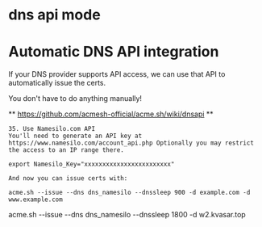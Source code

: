 # dns api mode

# Automatic DNS API integration

If your DNS provider supports API access, we can use that API to automatically issue the certs.  

You don't have to do anything manually!  


** https://github.com/acmesh-official/acme.sh/wiki/dnsapi **  

```
35. Use Namesilo.com API
You'll need to generate an API key at https://www.namesilo.com/account_api.php Optionally you may restrict the access to an IP range there.

export Namesilo_Key="xxxxxxxxxxxxxxxxxxxxxxxx"

And now you can issue certs with:

acme.sh --issue --dns dns_namesilo --dnssleep 900 -d example.com -d www.example.com
```


acme.sh --issue --dns dns_namesilo --dnssleep 1800 -d w2.kvasar.top
